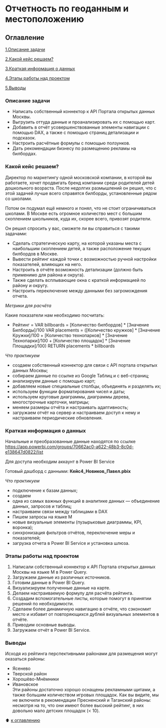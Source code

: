 # Отчетность по геоданным и местоположению

## Оглавление

[1.Описание задачи](https://github.com/PavelNovikov888/practical_work/tree/master/%D0%98%D0%BD%D1%81%D1%82%D1%80%D1%83%D0%BC%D0%B5%D0%BD%D1%82%D1%8B%20%D0%B0%D0%BD%D0%B0%D0%BB%D0%B8%D1%82%D0%B8%D0%BA%D0%B0%20%D0%B4%D0%B0%D0%BD%D0%BD%D1%8B%D1%85/PowerBI/%D0%9E%D1%82%D1%87%D0%B5%D1%82%D0%BD%D0%BE%D1%81%D1%82%D1%8C%20%D0%BF%D0%BE%20%D0%B3%D0%B5%D0%BE%D0%B4%D0%B0%D0%BD%D0%BD%D1%8B%D0%BC%20%D0%B8%20%D0%BC%D0%B5%D1%81%D1%82%D0%BE%D0%BF%D0%BE%D0%BB%D0%BE%D0%B6%D0%B5%D0%BD%D0%B8%D1%8E#%D0%BE%D0%BF%D0%B8%D1%81%D0%B0%D0%BD%D0%B8%D0%B5-%D0%B7%D0%B0%D0%B4%D0%B0%D1%87%D0%B8)

[2.Какой кейс решаем?](https://github.com/PavelNovikov888/practical_work/tree/master/%D0%98%D0%BD%D1%81%D1%82%D1%80%D1%83%D0%BC%D0%B5%D0%BD%D1%82%D1%8B%20%D0%B0%D0%BD%D0%B0%D0%BB%D0%B8%D1%82%D0%B8%D0%BA%D0%B0%20%D0%B4%D0%B0%D0%BD%D0%BD%D1%8B%D1%85/PowerBI/%D0%9E%D1%82%D1%87%D0%B5%D1%82%D0%BD%D0%BE%D1%81%D1%82%D1%8C%20%D0%BF%D0%BE%20%D0%B3%D0%B5%D0%BE%D0%B4%D0%B0%D0%BD%D0%BD%D1%8B%D0%BC%20%D0%B8%20%D0%BC%D0%B5%D1%81%D1%82%D0%BE%D0%BF%D0%BE%D0%BB%D0%BE%D0%B6%D0%B5%D0%BD%D0%B8%D1%8E#%D0%BA%D0%B0%D0%BA%D0%BE%D0%B9-%D0%BA%D0%B5%D0%B9%D1%81-%D1%80%D0%B5%D1%88%D0%B0%D0%B5%D0%BC)

[3.Краткая информация о данных](https://github.com/PavelNovikov888/practical_work/tree/master/%D0%98%D0%BD%D1%81%D1%82%D1%80%D1%83%D0%BC%D0%B5%D0%BD%D1%82%D1%8B%20%D0%B0%D0%BD%D0%B0%D0%BB%D0%B8%D1%82%D0%B8%D0%BA%D0%B0%20%D0%B4%D0%B0%D0%BD%D0%BD%D1%8B%D1%85/PowerBI/%D0%9E%D1%82%D1%87%D0%B5%D1%82%D0%BD%D0%BE%D1%81%D1%82%D1%8C%20%D0%BF%D0%BE%20%D0%B3%D0%B5%D0%BE%D0%B4%D0%B0%D0%BD%D0%BD%D1%8B%D0%BC%20%D0%B8%20%D0%BC%D0%B5%D1%81%D1%82%D0%BE%D0%BF%D0%BE%D0%BB%D0%BE%D0%B6%D0%B5%D0%BD%D0%B8%D1%8E#%D0%BA%D1%80%D0%B0%D1%82%D0%BA%D0%B0%D1%8F-%D0%B8%D0%BD%D1%84%D0%BE%D1%80%D0%BC%D0%B0%D1%86%D0%B8%D1%8F-%D0%BE-%D0%B4%D0%B0%D0%BD%D0%BD%D1%8B%D1%85)

[4.Этапы работы над проектом](https://github.com/PavelNovikov888/practical_work/tree/master/%D0%98%D0%BD%D1%81%D1%82%D1%80%D1%83%D0%BC%D0%B5%D0%BD%D1%82%D1%8B%20%D0%B0%D0%BD%D0%B0%D0%BB%D0%B8%D1%82%D0%B8%D0%BA%D0%B0%20%D0%B4%D0%B0%D0%BD%D0%BD%D1%8B%D1%85/PowerBI/%D0%9E%D1%82%D1%87%D0%B5%D1%82%D0%BD%D0%BE%D1%81%D1%82%D1%8C%20%D0%BF%D0%BE%20%D0%B3%D0%B5%D0%BE%D0%B4%D0%B0%D0%BD%D0%BD%D1%8B%D0%BC%20%D0%B8%20%D0%BC%D0%B5%D1%81%D1%82%D0%BE%D0%BF%D0%BE%D0%BB%D0%BE%D0%B6%D0%B5%D0%BD%D0%B8%D1%8E#%D1%8D%D1%82%D0%B0%D0%BF%D1%8B-%D1%80%D0%B0%D0%B1%D0%BE%D1%82%D1%8B-%D0%BD%D0%B0%D0%B4-%D0%BF%D1%80%D0%BE%D0%B5%D0%BA%D1%82%D0%BE%D0%BC) 

[5.Выводы](https://github.com/PavelNovikov888/practical_work/tree/master/%D0%98%D0%BD%D1%81%D1%82%D1%80%D1%83%D0%BC%D0%B5%D0%BD%D1%82%D1%8B%20%D0%B0%D0%BD%D0%B0%D0%BB%D0%B8%D1%82%D0%B8%D0%BA%D0%B0%20%D0%B4%D0%B0%D0%BD%D0%BD%D1%8B%D1%85/PowerBI/%D0%9E%D1%82%D1%87%D0%B5%D1%82%D0%BD%D0%BE%D1%81%D1%82%D1%8C%20%D0%BF%D0%BE%20%D0%B3%D0%B5%D0%BE%D0%B4%D0%B0%D0%BD%D0%BD%D1%8B%D0%BC%20%D0%B8%20%D0%BC%D0%B5%D1%81%D1%82%D0%BE%D0%BF%D0%BE%D0%BB%D0%BE%D0%B6%D0%B5%D0%BD%D0%B8%D1%8E#%D0%B2%D1%8B%D0%B2%D0%BE%D0%B4%D1%8B)


### Описание задачи

- Написать собственный коннектор к API Портала открытых данных Москвы.  
- Выгрузить оттуда данные и проанализировать их с помощью карт.  
- Добавить в отчёт усовершенствованные элементы навигации с помощью DAX, а также с помощью страниц детализации и подсказок.  
- Настроить расчётные формулы с помощью ползунков.  
- Дать рекомендации бизнесу по размещению рекламы на билбордах.  


### Какой кейс решаем?

Директор по маркетингу одной московской компании, в которой вы работаете, хочет продвигать бренд компании среди родителей детей дошкольного возраста. После недолгих размышлений он решил, что с этой задачей лучше всего справятся билборды, установленные рядом со школами.  

 Потом он подумал ещё немного и понял, что не стоит ограничиваться школами. В Москве есть огромное количество мест с большим скоплением школьников, куда их, скорее всего, привозят родители.

Он решил спросить у вас, сможете ли вы справиться с такими задачами:

- Сделать стратегическую карту, на которой указаны места с наибольшим скоплением детей, а также расположение текущих билбордов в Москве.
- Вывести рейтинг каждой точки с возможностью ручной настройки показателей, влияющих на него.
- Настроить в отчёте возможность детализации (должно быть применимо для района и округа).
- Также сделать всплывающие окна с краткой информацией по району и округу.
- Настроить переключение между данными без загромождения отчета.

*Метрики для расчёта*

Какие показатели нам необходимо посчитать:  

- Рейтинг =
VAR billboards = [Количество билбордов] * [Значение Билборды]/100
VAR placements =
([Количество кружков] * [Значение Кружки]/100 +
[Количество технопарков] * [Значение Технопарки]/100 +
[Количество площадок] * [Значение Площадки]/100)
RETURN
placements * billboards

*Что практикуем*
- создаем собственный коннектор для связи с API портала открытых данных Москвы;  
- собираем данные по ссылке из Google Таблиц и с веб-страниц; 
- анализируем данные с помощью карт; 
- добавляем новые специальные столбцы, объединять и разделять их;  
- используем функции форматирования чисел и даты;  
- используем круговые диаграммы, диаграммы дерева, многострочные карточки, матрицы;  
- меняем размеры отчёта и настраивать адаптивность;  
- загружаем отчёт на сервер и настраиваем доступ к нему и настраиваем периодические обновления.  

### Краткая информация о данных

Начальные и преобразованные данные находятся по ссылке https://app.powerbi.com/groups/70662ac0-a622-48b3-8c0d-e138647d0822/list  

Для доступа необходим аккаунт в Power BI Service  

Готовый дашборд с данными:  **Кейс4_Новиков_Павел.pbix**

*Что практикуем* 
- подключение к базам данных; 
- создаем  
- одна из самых важных функций в аналитике данных — объединение данных, запросов и таблиц;  
- настраиваем связи между таблицами в DAX 
- Пишем запросы на языке М
- новые визуальные элементы (пузырьковые диаграммы, KPI, воронка);  
- синхронизация фильтров отчётов, переключение меры и показателей;  
- загрузка отчета в Power BI Service и установка шлюза.  

### Этапы работы над проектом  

1. Написали собственный коннектор к API Портала открытых данных Москвы на языке M в Power Query.  
2. Загружаем данные из различных источников.    
3. Готовим данные в Power BI Query.   
4. Визуализируем полученные данные на карте.  
5. Делаем настраиваемую формулу для расчёта рейтинга.
6. Создадим вспомогательные листы, которые помогут в принятии решений по необходимости.
7. Сделаем более динамичную навигацию в отчёте, что сэкономит место и избавит от повторяющихся дублей визуальных элементов в отчёте.   
8. Приводим основные выводы.    
9. Загружаем отчёт в Power BI Service.    


### Выводы

Исходя из рейтинга перспективными районами для размещения могут оказаться районы:

- Ясенево
- Тверской район
- Хорошёво-Мнёмники
- Ивановское  
Эти районы достаточно хорошо оснащены рекламными щитами, а также большим количеством игровых площадок. Как вы видите, мы не включили в рекомендации Пресненский и Таганский районы: несмотря на то, что они имеют более высокий рейтинг, в них довольно мало детских площадок (< 10).

:arrow_up: [к оглавлению](https://github.com/PavelNovikov888/practical_work/tree/master/%D0%98%D0%BD%D1%81%D1%82%D1%80%D1%83%D0%BC%D0%B5%D0%BD%D1%82%D1%8B%20%D0%B0%D0%BD%D0%B0%D0%BB%D0%B8%D1%82%D0%B8%D0%BA%D0%B0%20%D0%B4%D0%B0%D0%BD%D0%BD%D1%8B%D1%85/PowerBI/%D0%9E%D1%82%D1%87%D0%B5%D1%82%D0%BD%D0%BE%D1%81%D1%82%D1%8C%20%D0%BF%D0%BE%20%D0%B3%D0%B5%D0%BE%D0%B4%D0%B0%D0%BD%D0%BD%D1%8B%D0%BC%20%D0%B8%20%D0%BC%D0%B5%D1%81%D1%82%D0%BE%D0%BF%D0%BE%D0%BB%D0%BE%D0%B6%D0%B5%D0%BD%D0%B8%D1%8E#%D0%BE%D0%B3%D0%BB%D0%B0%D0%B2%D0%BB%D0%B5%D0%BD%D0%B8%D0%B5)
